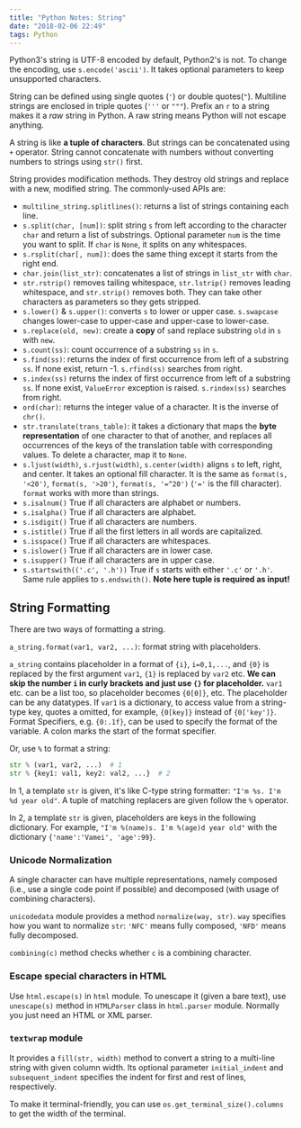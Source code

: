 ```yaml
---
title: "Python Notes: String"
date: "2018-02-06 22:49"
tags: Python
---
```


Python3's string is UTF-8 encoded by default, Python2's is not. To change the encoding, use `s.encode('ascii')`. It takes optional parameters to keep unsupported characters.

String can be defined using single quotes (`'`) or double quotes(`"`). Multiline strings are enclosed in triple quotes (`'''` or `"""`). Prefix an `r` to a string makes it a *raw* string in Python. A raw string means Python will not escape anything.

A string is like **a tuple of characters**. But strings can be concatenated using `+` operator. String cannot concatenate with numbers without converting numbers to strings using `str()` first.

String provides modification methods. They destroy old strings and replace with a new, modified string. The commonly-used APIs are:

* `multiline_string.splitlines()`: returns a list of strings containing each line.
* `s.split(char, [num])`: split string `s` from left according to the character `char` and return a list of substrings. Optional parameter `num` is the time you want to split. If `char` is `None`, it splits on any whitespaces.
* `s.rsplit(char[, num])`: does the same thing except it starts from the right end.
* `char.join(list_str)`: concatenates a list of strings in `list_str` with `char`.
* `str.rstrip()` removes tailing whitespace, `str.lstrip()` removes leading whitespace, and `str.strip()` removes both. They can take other characters as parameters so they gets stripped.
* `s.lower()` & `s.upper()`: converts `s` to lower or upper case. `s.swapcase` changes lower-case to upper-case and upper-case to lower-case.
* `s.replace(old, new)`: create a **copy** of `s`and replace substring `old` in `s` with `new`.
* `s.count(ss)`: count occurrence of a substring `ss` in `s`.
* `s.find(ss)`: returns the index of first occurrence from left of a substring `ss`. If none exist, return -1. `s.rfind(ss)` searches from right.
* `s.index(ss)` returns the index of first occurrence from left of a substring `ss`. If none exist, `ValueError` exception is raised. `s.rindex(ss)` searches from right.
* `ord(char)`: returns the integer value of a character. It is the inverse of `chr()`.
* `str.translate(trans_table)`: it takes a dictionary that maps the **byte representation** of one character to that of another, and replaces all occurrences of the keys of the translation table with corresponding values. To delete a character, map it to `None`.
* `s.ljust(width)`, `s.rjust(width)`, `s.center(width)` aligns `s` to left, right, and center. It takes an optional fill character. It is the same as `format(s, '<20')`, `format(s, '>20')`, `format(s, '=^20')` (`'='` is the fill character). `format` works with more than strings.
* `s.isalnum()` True if all characters are alphabet or numbers.
* `s.isalpha()` True if all characters are alphabet.
* `s.isdigit()` True if all characters are numbers.
* `s.istitle()` True if all the first letters in all words are capitalized.
* `s.isspace()` True if all characters are whitespaces.
* `s.islower()` True if all characters are in lower case.
* `s.isupper()` True if all characters are in upper case.
* `s.startswith(('.c', '.h'))` True if `s` starts with either `'.c'` or `'.h'`. Same rule applies to `s.endswith()`. **Note here tuple is required as input!**

## String Formatting
There are two ways of formatting a string.

`a_string.format(var1, var2, ...)`: format string with placeholders.

`a_string` contains placeholder in a format of `{i}`, `i=0,1,...`, and `{0}` is replaced by the first argument `var1`, `{1}` is replaced by `var2` etc. **We can skip the number `i` in curly brackets and just use `{}` for placeholder.** `var1` etc. can be a list too, so placeholder becomes `{0[0]}`, etc. The placeholder can be any datatypes. If `var1` is a dictionary, to access value from a string-type key, quotes a omitted, for example, `{0[key]}` instead of `{0['key']}`. Format Specifiers, e.g. `{0:.1f}`, can be used to specify the format of the variable. A colon marks the start of the format specifier.

Or, use `%` to format a string:

```python
str % (var1, var2, ...)  # 1
str % {key1: val1, key2: val2, ...}  # 2
```

In 1, a template `str` is given, it's like C-type string formatter: `"I'm %s. I'm %d year old"`. A tuple of matching replacers are given follow the `%` operator.

In 2, a template `str` is given, placeholders are keys in the following dictionary. For example, `"I'm %(name)s. I'm %(age)d year old"` with the dictionary `{'name':'Vamei', 'age':99}`.

### Unicode Normalization
A single character can have multiple representations, namely composed (i.e., use a single code point if possible) and decomposed (with usage of combining characters).

`unicodedata` module provides a method `normalize(way, str)`. `way` specifies how you want to normalize `str`: `'NFC'` means fully composed, `'NFD'` means fully decomposed.

`combining(c)` method checks whether `c` is a combining character.

### Escape special characters in HTML
Use `html.escape(s)` in `html` module. To unescape it (given a bare text), use `unescape(s)` method in `HTMLParser` class in `html.parser` module. Normally you just need an HTML or XML parser.

### `textwrap` module
It provides a `fill(str, width)` method to convert a string to a multi-line string with given column width. Its optional parameter `initial_indent` and `subsequent_indent` specifies the indent for first and rest of lines, respectively.

To make it terminal-friendly, you can use `os.get_terminal_size().columns` to get the width of the terminal.
